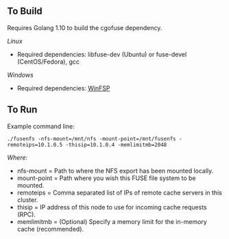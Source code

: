
## To Build

Requires Golang 1.10 to build the cgofuse dependency.

*Linux*
* Required dependencies: libfuse-dev (Ubuntu) or fuse-devel (CentOS/Fedora), gcc

*Windows*
* Required dependencies: [WinFSP](https://github.com/billziss-gh/winfsp)


## To Run

Example command line:

`./fusenfs -nfs-mount=/mnt/nfs -mount-point=/mnt/fusenfs -remoteips=10.1.0.5 -thisip=10.1.0.4 -memlimitmb=2048`

*Where:*
* nfs-mount = Path to where the NFS export has been mounted locally.
* mount-point = Path where you wish this FUSE file system to be mounted.
* remoteips = Comma separated list of IPs of remote cache servers in this cluster.
* thisip = IP address of this node to use for incoming cache requests (RPC).
* memlimitmb = (Optional) Specify a memory limit for the in-memory cache (recommended).

